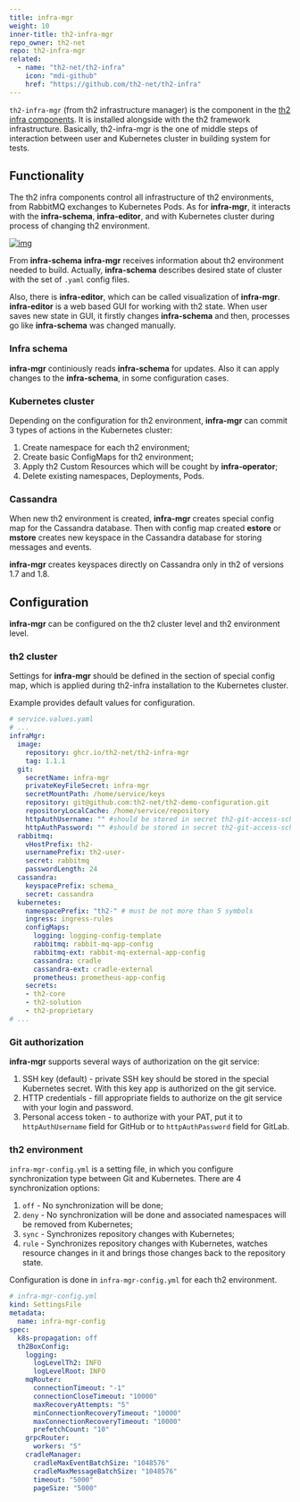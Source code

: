 ```yaml
---
title: infra-mgr
weight: 10
inner-title: th2-infra-mgr
repo_owner: th2-net
repo: th2-infra-mgr
related:
  - name: "th2-net/th2-infra"
    icon: "mdi-github"
    href: "https://github.com/th2-net/th2-infra"
--- 
```


`th2-infra-mgr` (from th2 infrastructure manager) is the component in the [th2 infra components](https://th2.dev/1-5-4/fundamentals/infra-components). It is installed alongside with the th2 framework infrastructure. Basically, th2-infra-mgr is the one of middle steps of interaction between user and Kubernetes cluster in building system for tests.

<!--more-->

## Functionality

The th2 infra components control all infrastructure of th2 environments, from RabbitMQ exchanges to Kubernetes Pods.  As for **infra-mgr**, it interacts with the **infra-schema**, **infra-editor**, and with Kubernetes cluster during process of changing th2 environment. 

[![img](/img/boxes/exactpro/infra-mgr/infra-mgr-functionality.png)](https://www.plantuml.com/plantuml/png/VP71QiCm38RlUWgTDXYai5qsnYY5ibFPfTVIWs8hYMbi5rc1zUsdrApPO2mNnvy-IJzuKvH4fpZ2o9sYPfJG3ue-23iDEG4ST7XgGkg46lP1i-3RtPcJ2-FwY5ImmfzQxAiZ9QVg684kZvu5Yniu4XvWyIk2nZveyoSNS5aOVBWc80b6nf1E1Mxp6vTJ5_hLnP8V0UocaaVSJIrBOhK6yAJKKc7SKYcKl110pOgDD6kSKxxYkn6i0M0cpMIbUhVgdid_WRSvHcjp0wMU2rJ3X6MzIH-Kg6TC5BcSoN7vLzlkxnVXbjXM2PCodlXIXpm0f6oWpQevOkuM6H1ttngICBfhhqShj1Vy_JuXpG0VLyzepNQ-0DivpuQD_Krn_080)

From **infra-schema** **infra-mgr** receives information about th2 environment needed to build. Actually, **infra-schema** describes desired state of cluster with the set of `.yaml` config files.

Also, there is **infra-editor**, which can be called visualization of **infra-mgr**. **infra-editor** is a web based GUI for working with th2 state. When user saves new state in GUI, it firstly changes **infra-schema** and then, processes go like **infra-schema** was changed manually.

### Infra schema

**infra-mgr** continiously reads **infra-schema** for updates. Also it can apply changes to the **infra-schema**, in some configuration cases.

### Kubernetes cluster

Depending on the configuration for th2 environment, **infra-mgr** can commit 3 types of actions in the Kubernetes cluster:

1. Create namespace for each th2 environment;
2. Create basic ConfigMaps for th2 environment;
3. Apply th2 Custom Resources which will be cought by **infra-operator**;
4. Delete existing namespaces, Deployments, Pods.

### Cassandra

When new th2 environment is created, **infra-mgr** creates special config map for the Cassandra database. Then with config map created **estore** or **mstore** creates new keyspace in the Cassandra database for storing messages and events. 

<notice info>

**infra-mgr** creates keyspaces directly on Cassandra only in th2 of versions 1.7 and 1.8.

</notice>

## Configuration

**infra-mgr** can be configured on the th2 cluster level and th2 environment level.

### th2 cluster

Settings for **infra-mgr** should be defined in the section of special config map, which is applied during th2-infra installation to the Kubernetes cluster.

Example provides default values for configuration.

```yaml
# service.values.yaml
# ...
infraMgr:
  image:
    repository: ghcr.io/th2-net/th2-infra-mgr
    tag: 1.1.1
  git:
    secretName: infra-mgr
    privateKeyFileSecret: infra-mgr
    secretMountPath: /home/service/keys
    repository: git@github.com:th2-net/th2-demo-configuration.git
    repositoryLocalCache: /home/service/repository
    httpAuthUsername: "" #should be stored in secret th2-git-access-schemas 
    httpAuthPassword: "" #should be stored in secret th2-git-access-schemas
  rabbitmq:
    vHostPrefix: th2-
    usernamePrefix: th2-user-
    secret: rabbitmq
    passwordLength: 24
  cassandra:
    keyspacePrefix: schema_
    secret: cassandra
  kubernetes:
    namespacePrefix: "th2-" # must be not more than 5 symbols
    ingress: ingress-rules
    configMaps:
      logging: logging-config-template
      rabbitmq: rabbit-mq-app-config
      rabbitmq-ext: rabbit-mq-external-app-config
      cassandra: cradle
      cassandra-ext: cradle-external
      prometheus: prometheus-app-config
    secrets:
    - th2-core 
    - th2-solution
    - th2-proprietary
# ...
```

### Git authorization

**infra-mgr** supports several ways of authorization on the git service:

1. SSH key (default) - private SSH key should be stored in the special Kubernetes secret. With this key app is authorized on the git service.
2. HTTP credentials - fill appropriate fields to authorize on the git service with your login and password.
3. Personal access token - to authorize with your PAT, put it to `httpAuthUsername` field for GitHub or to  `httpAuthPassword` field for GitLab.

### th2 environment

`infra-mgr-config.yml` is a setting file, in which you configure synchronization type between Git and Kubernetes. There are 4 synchronization options:

1. `off` - No synchronization will be done;
2. `deny` - No synchronization will be done and associated namespaces will be removed from Kubernetes;
3. `sync` - Synchronizes repository changes with Kubernetes;
4. `rule` - Synchronizes repository changes with Kubernetes, watches resource changes in it and brings those changes back to the repository state.

<notice info>

Configuration is done in `infra-mgr-config.yml` for each th2 environment. 

</notice>

```yaml
# infra-mgr-config.yml
kind: SettingsFile
metadata:
  name: infra-mgr-config
spec:
  k8s-propagation: off
  th2BoxConfig:
    logging:
      logLevelTh2: INFO
      logLevelRoot: INFO
    mqRouter:
      connectionTimeout: "-1"
      connectionCloseTimeout: "10000"
      maxRecoveryAttempts: "5"
      minConnectionRecoveryTimeout: "10000"
      maxConnectionRecoveryTimeout: "10000"
      prefetchCount: "10"
    grpcRouter:
      workers: "5"
    cradleManager:
      cradleMaxEventBatchSize: "1048576"
      cradleMaxMessageBatchSize: "1048576"
      timeout: "5000"
      pageSize: "5000"
```